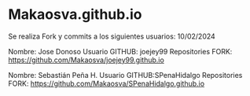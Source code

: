 # Makaosva.github.io
Se realiza Fork y commits a los siguientes usuarios: 10/02/2024

Nombre: Jose Donoso 
Usuario GITHUB: joejey99
Repositories FORK: https://github.com/Makaosva/joejey99.github.io

Nombre: Sebastián Peña H. 
Usuario GITHUB:SPenaHidalgo 
Repositories FORK: https://github.com/Makaosva/SPenaHidalgo.github.io
